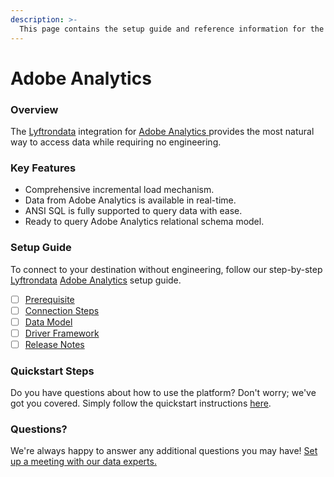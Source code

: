 ```yaml
---
description: >-
  This page contains the setup guide and reference information for the Adobe Analytics source connector.
---
```


# Adobe Analytics

### Overview

The [Lyftrondata](https://www.lyftrondata.com/) integration for [Adobe Analytics](https://www.lyftrondata.com/integration/adobe-analytics/)[ ](https://www.lyftrondata.com/integration/adobe-analytics/)provides the most natural way to access data while requiring no engineering.

### Key Features

* Comprehensive incremental load mechanism.
* Data from Adobe Analytics is available in real-time.&#x20;
* ANSI SQL is fully supported to query data with ease.
* Ready to query Adobe Analytics relational schema model.

### Setup Guide

To connect to your destination without engineering, follow our step-by-step [Lyftrondata](https://www.lyftrondata.com/)  [Adobe Analytics](https://www.lyftrondata.com/integration/adobe-analytics/) setup guide.

* [ ] [Prerequisite](../../marketing-analytics/adobe-analytics/prerequisite.md)
* [ ] [Connection Steps](../../marketing-analytics/adobe-analytics/connection-steps.md)
* [ ] [Data Model](../../marketing-analytics/adobe-analytics/data-model/)
* [ ] [Driver Framework](../../marketing-analytics/adobe-analytics/driver-framework/)
* [ ] [Release Notes](../../marketing-analytics/adobe-analytics/release-notes.md)

### Quickstart Steps

Do you have questions about how to use the platform? Don't worry; we've got you covered. Simply follow the quickstart instructions [here](../../../quickstart-steps.md).

### Questions? <a href="#questions" id="questions"></a>

We're always happy to answer any additional questions you may have! [Set up a meeting with our data experts.](https://www.lyftrondata.com/book-a-meeting/)

